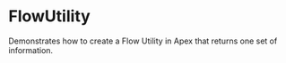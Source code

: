 # FlowUtility
Demonstrates how to create a Flow Utility in Apex that returns one set of information.
